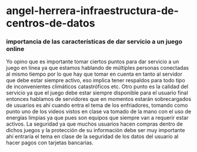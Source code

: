 # angel-herrera-infraestructura-de-centros-de-datos
### importancia de las características  de dar servicio a un juego online 

Yo opino que es importante tomar ciertos puntos para dar servicio a un juego en línea ya que estamos hablando de múltiples personas conectadas al mismo tiempo por lo que hay que tomar en cuenta en tanto al servidor que debe estar siempre activo, eso implica tener respaldos para todo tipo de inconvenientes climáticos catastróficos etc.
Otro punto es la calidad del servicio ya que el juego debe estar siempre disponible para el usuario final entonces hablamos de servidores que en momentos estarán sobrecargados de usuarios es ahí cuando entra el tema de los enfriadores, tomando como punto uno de los videos vistos en clase va tomado de la mano con el uso de energías limpias ya que pues son equipos que siempre van a requerir estar activos.
La seguridad ya que muchos usuarios hacen compras dentro de dichos juegos y la protección de su información debe ser muy importante ahí entraría el tema en clase de la seguridad de los datos del usuario al hacer pagos con tarjetas bancarias.

